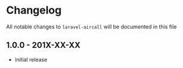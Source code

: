 # Changelog

All notable changes to `laravel-aircall` will be documented in this file

## 1.0.0 - 201X-XX-XX

- initial release
